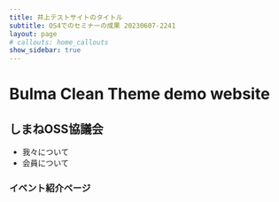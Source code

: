 ```yaml
---
title: 井上テストサイトのタイトル 
subtitle: OS4でのセミナーの成果 20230607-2241
layout: page
# callouts: home_callouts
show_sidebar: true
---
```


# Bulma Clean Theme demo website

## しまねOSS協議会
* 我々について
* 会員について
### イベント紹介ページ
